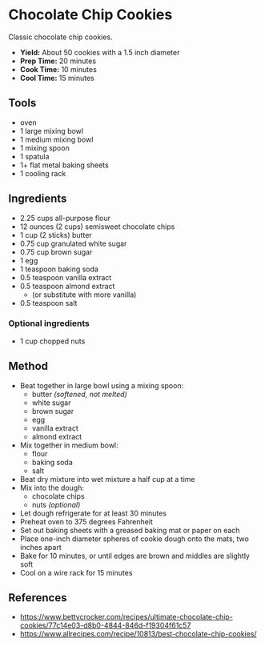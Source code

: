 # Chocolate Chip Cookies

Classic chocolate chip cookies.

- **Yield:** About 50 cookies with a 1.5 inch diameter
- **Prep Time:** 20 minutes
- **Cook Time:** 10 minutes
- **Cool Time:** 15 minutes

## Tools

- oven
- 1 large mixing bowl
- 1 medium mixing bowl
- 1 mixing spoon
- 1 spatula
- 1+ flat metal baking sheets
- 1 cooling rack

## Ingredients

- 2.25 cups all-purpose flour
- 12 ounces (2 cups) semisweet chocolate chips
- 1 cup (2 sticks) butter
- 0.75 cup granulated white sugar
- 0.75 cup brown sugar
- 1 egg
- 1 teaspoon baking soda
- 0.5 teaspoon vanilla extract
- 0.5 teaspoon almond extract
    - (or substitute with more vanilla)
- 0.5 teaspoon salt

### Optional ingredients

- 1 cup chopped nuts

## Method

- Beat together in large bowl using a mixing spoon:
    - butter *(softened, not melted)*
    - white sugar
    - brown sugar
    - egg
    - vanilla extract
    - almond extract
- Mix together in medium bowl:
    - flour
    - baking soda
    - salt
- Beat dry mixture into wet mixture a half cup at a time
- Mix into the dough:
    - chocolate chips
    - nuts *(optional)*
- Let dough refrigerate for at least 30 minutes
- Preheat oven to 375 degrees Fahrenheit
- Set out baking sheets with a greased baking mat or paper on each
- Place one-inch diameter spheres of cookie dough onto the mats, two inches apart
- Bake for 10 minutes, or until edges are brown and middles are slightly soft
- Cool on a wire rack for 15 minutes

## References

- https://www.bettycrocker.com/recipes/ultimate-chocolate-chip-cookies/77c14e03-d8b0-4844-846d-f19304f61c57
- https://www.allrecipes.com/recipe/10813/best-chocolate-chip-cookies/
